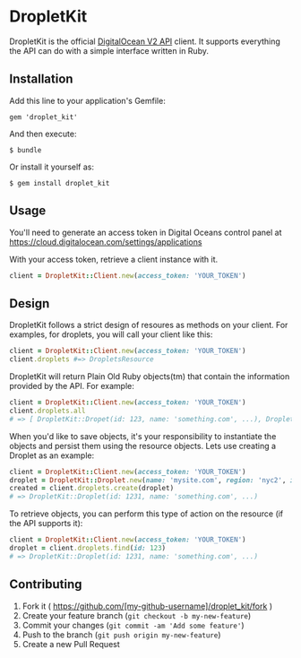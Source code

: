 # DropletKit

DropletKit is the official [DigitalOcean V2 API](https://developers.digitalocean.com/v2/) client. It supports everything the API can do with a simple interface written in Ruby.

## Installation

Add this line to your application's Gemfile:

    gem 'droplet_kit'

And then execute:

    $ bundle

Or install it yourself as:

    $ gem install droplet_kit

## Usage

You'll need to generate an access token in Digital Oceans control panel at https://cloud.digitalocean.com/settings/applications

With your access token, retrieve a client instance with it.

```ruby
client = DropletKit::Client.new(access_token: 'YOUR_TOKEN')
```

## Design

DropletKit follows a strict design of resoures as methods on your client. For examples, for droplets, you will call your client like this:

```ruby
client = DropletKit::Client.new(access_token: 'YOUR_TOKEN')
client.droplets #=> DropletsResource
```

DropletKit will return Plain Old Ruby objects(tm) that contain the information provided by the API. For example:

```ruby
client = DropletKit::Client.new(access_token: 'YOUR_TOKEN')
client.droplets.all
# => [ DropletKit::Dropet(id: 123, name: 'something.com', ...), DropletKit::Dropet(id: 1066, name: 'bunk.com', ...) ]
```

When you'd like to save objects, it's your responsibility to instantiate the objects and persist them using the resource objects. Lets use creating a Droplet as an example:

```ruby
client = DropletKit::Client.new(access_token: 'YOUR_TOKEN')
droplet = DropletKit::Droplet.new(name: 'mysite.com', region: 'nyc2', image: 'ubuntu-14-04-x64', size: '512mb')
created = client.droplets.create(droplet)
# => DropletKit::Droplet(id: 1231, name: 'something.com', ...)
```

To retrieve objects, you can perform this type of action on the resource (if the API supports it):

```ruby
client = DropletKit::Client.new(access_token: 'YOUR_TOKEN')
droplet = client.droplets.find(id: 123)
# => DropletKit::Droplet(id: 1231, name: 'something.com', ...)
```


## Contributing

1. Fork it ( https://github.com/[my-github-username]/droplet_kit/fork )
2. Create your feature branch (`git checkout -b my-new-feature`)
3. Commit your changes (`git commit -am 'Add some feature'`)
4. Push to the branch (`git push origin my-new-feature`)
5. Create a new Pull Request
